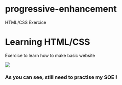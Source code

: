 # progressive-enhancement
HTML/CSS Exercice

# Learning HTML/CSS

Exercice to learn how to make basic website 


![](https://media.discordapp.net/attachments/794165092357898242/798500470628155432/unknown.png?width=658&height=501)

### As you can see, still need to practise my SOE !
